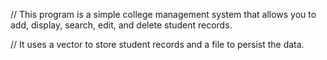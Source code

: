 // This program is a simple college management system that allows you to add, display, search, edit, and delete student records.

// It uses a vector to store student records and a file to persist the data.
